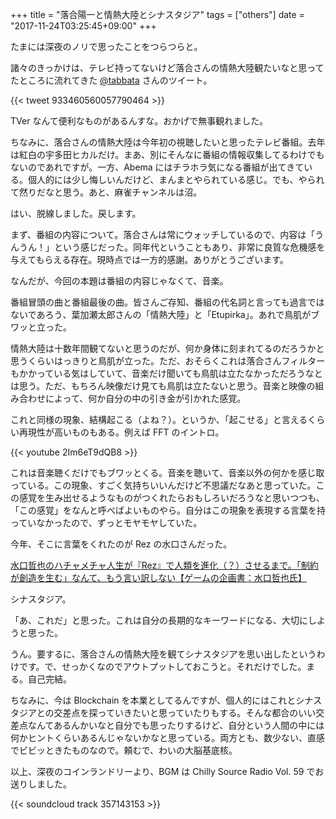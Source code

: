 +++
title = "落合陽一と情熱大陸とシナスタジア"
tags = ["others"]
date = "2017-11-24T03:25:45+09:00"
+++

たまには深夜のノリで思ったことをつらつらと。

<!--more-->

諸々のきっかけは、テレビ持ってないけど落合さんの情熱大陸観たいなと思ってたところに流れてきた [@tabbata](https://twitter.com/tabbata) さんのツイート。

{{< tweet 933460560057790464 >}}

TVer なんて便利なものがあるんすな。おかげで無事観れました。

ちなみに、落合さんの情熱大陸は今年初の視聴したいと思ったテレビ番組。去年は紅白の宇多田ヒカルだけ。まあ、別にそんなに番組の情報収集してるわけでもないのであれですが。一方、Abema にはチラホラ気になる番組が出てきている。個人的には少し悔しいんだけど、まんまとやられている感じ。でも、やられて然りだなと思う。あと、麻雀チャンネルは沼。

はい、脱線しました。戻します。

まず、番組の内容について。落合さんは常にウォッチしているので、内容は「うんうん！」という感じだった。同年代ということもあり、非常に良質な危機感を与えてもらえる存在。現時点では一方的感謝。ありがとうございます。

なんだが、今回の本題は番組の内容じゃなくて、音楽。

番組冒頭の曲と番組最後の曲。皆さんご存知、番組の代名詞と言っても過言ではないであろう、葉加瀬太郎さんの「情熱大陸」と「Etupirka」。あれで鳥肌がブワッと立った。

情熱大陸は十数年間観てないと思うのだが、何か身体に刻まれてるのだろうかと思うくらいはっきりと鳥肌が立った。ただ、おそらくこれは落合さんフィルターもかかっている気はしていて、音楽だけ聞いても鳥肌は立たなかっただろうなとは思う。ただ、もちろん映像だけ見ても鳥肌は立たないと思う。音楽と映像の組み合わせによって、何か自分の中の引き金が引かれた感覚。

これと同様の現象、結構起こる（よね？）。というか、「起こせる」と言えるくらい再現性が高いものもある。例えば FFT のイントロ。

{{< youtube 2Im6eT9dQB8 >}}

これは音楽聴くだけでもブワッとくる。音楽を聴いて、音楽以外の何かを感じ取っている。この現象、すごく気持ちいいんだけど不思議だなあと思っていた。この感覚を生み出せるようなものがつくれたらおもしろいだろうなと思いつつも、「この感覚」をなんと呼べばよいものやら。自分はこの現象を表現する言葉を持っていなかったので、ずっとモヤモヤしていた。

今年、そこに言葉をくれたのが Rez の水口さんだった。

[水口哲也のハチャメチャ人生が『Rez』で人類を進化（？）させるまで。「制約が創造を生む」なんて、もう言い訳しない【ゲームの企画書：水口哲也氏】](http://news.denfaminicogamer.jp/projectbook/rezinfinite_mizuguchi)

シナスタジア。

「あ、これだ」と思った。これは自分の長期的なキーワードになる、大切にしようと思った。

うん。要するに、落合さんの情熱大陸を観てシナスタジアを思い出したというわけです。で、せっかくなのでアウトプットしておこうと。それだけでした。まる。自己完結。

ちなみに、今は Blockchain を本業としてるんですが、個人的にはこれとシナスタジアとの交差点を探っていきたいと思っていたりもする。そんな都合のいい交差点なんてあるんかいなと自分でも思ったりするけど、自分という人間の中には何かヒントくらいあるんじゃないかなと思っている。両方とも、数少ない、直感でビビッときたものなので。頼むで、わいの大脳基底核。

以上、深夜のコインランドリーより、BGM は Chilly Source Radio Vol. 59 でお送りしました。

{{< soundcloud track 357143153 >}}
